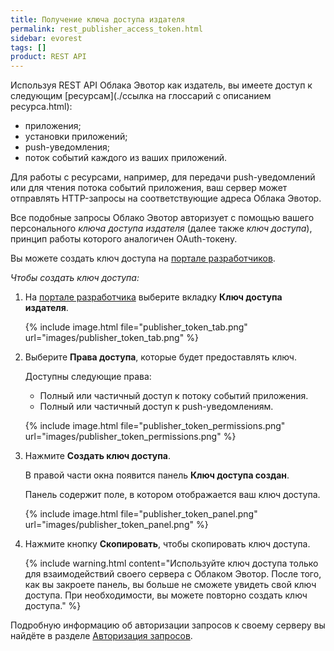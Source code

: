 ```yaml
---
title: Получение ключа доступа издателя
permalink: rest_publisher_access_token.html
sidebar: evorest
tags: []
product: REST API
---
```


Используя REST API Облака Эвотор как издатель, вы имеете доступ к следующим [ресурсам](./ссылка на глоссарий с описанием ресурса.html):

* приложения;
* установки приложений;
* push-уведомления;
* поток событий каждого из ваших приложений.

Для работы с ресурсами, например, для передачи push-уведомлений или для чтения потока событий приложения, ваш сервер может отправлять HTTP-запросы на соответствующие адреса Облака Эвотор.

Все подобные запросы Облако Эвотор авторизует с помощью вашего персонального _ключа доступа издателя_ (далее также _ключ доступа_), принцип работы которого аналогичен OAuth-токену.

Вы можете создать ключ доступа на [портале разработчиков](https://dev.evotor.ru).

*Чтобы создать ключ доступа:*

1. На [портале разработчика](https://developer.evotor.ru) выберите вкладку **Ключ доступа издателя**.

   {% include image.html file="publisher_token_tab.png" url="images/publisher_token_tab.png" %}

2. Выберите **Права доступа**, которые будет предоставлять ключ.

   Доступны следующие права:

   * Полный или частичный доступ к потоку событий приложения.
   * Полный или частичный доступ к push-уведомлениям.

   {% include image.html file="publisher_token_permissions.png" url="images/publisher_token_permissions.png" %}

3. Нажмите **Создать ключ доступа**.

   В правой части окна появится панель **Ключ доступа создан**.

   Панель содержит поле, в котором отображается ваш ключ доступа.

   {% include image.html file="publisher_token_panel.png" url="images/publisher_token_panel.png" %}

4. Нажмите кнопку **Скопировать**, чтобы скопировать ключ доступа.

   {% include warning.html content="Используйте ключ доступа только для взаимодействий своего сервера с Облаком Эвотор. После того, как вы закроете панель, вы больше не сможете увидеть свой ключ доступа. При необходимости, вы можете повторно создать ключ доступа." %}

Подробную информацию об авторизации запросов к своему серверу вы найдёте в разделе [Авторизация запросов](./rest_overview.html#Authorization).
